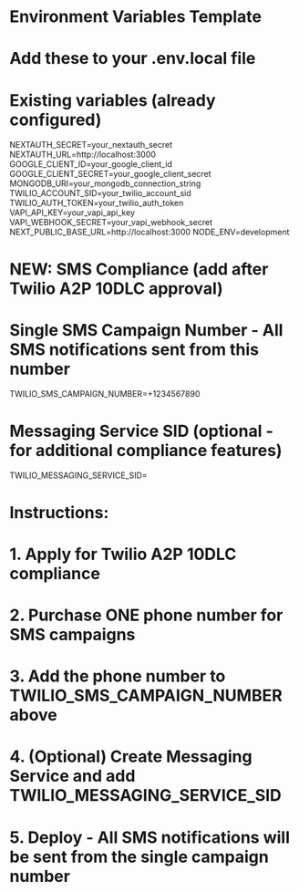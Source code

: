 # Environment Variables Template

# Add these to your .env.local file

# Existing variables (already configured)

NEXTAUTH_SECRET=your_nextauth_secret
NEXTAUTH_URL=http://localhost:3000
GOOGLE_CLIENT_ID=your_google_client_id
GOOGLE_CLIENT_SECRET=your_google_client_secret
MONGODB_URI=your_mongodb_connection_string
TWILIO_ACCOUNT_SID=your_twilio_account_sid
TWILIO_AUTH_TOKEN=your_twilio_auth_token
VAPI_API_KEY=your_vapi_api_key
VAPI_WEBHOOK_SECRET=your_vapi_webhook_secret
NEXT_PUBLIC_BASE_URL=http://localhost:3000
NODE_ENV=development

# NEW: SMS Compliance (add after Twilio A2P 10DLC approval)

# Single SMS Campaign Number - All SMS notifications sent from this number

TWILIO_SMS_CAMPAIGN_NUMBER=+1234567890

# Messaging Service SID (optional - for additional compliance features)

TWILIO_MESSAGING_SERVICE_SID=

# Instructions:

# 1. Apply for Twilio A2P 10DLC compliance

# 2. Purchase ONE phone number for SMS campaigns

# 3. Add the phone number to TWILIO_SMS_CAMPAIGN_NUMBER above

# 4. (Optional) Create Messaging Service and add TWILIO_MESSAGING_SERVICE_SID

# 5. Deploy - All SMS notifications will be sent from the single campaign number

